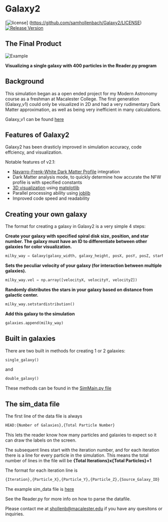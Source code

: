 # Galaxy2

[![license](https://img.shields.io/badge/license-MIT-brightgreen.svg?style=flat)]
(https://github.com/samhollenbach/Galaxy2/LICENSE)
[![Release Version](https://img.shields.io/badge/release-2.1-red.svg)](https://github.com/Tencent/mars/releases)

## The Final Product

![Example](resources/galaxy2.gif "Example Galaxy shown with the Reader.py with 400 particles")

**Visualizing a single galaxy with 400 particles in the Reader.py program** 

## Background

This simulation began as a open ended project for my Modern Astronomy course as a freshman at Macalester College. The first generation (Galaxy_v1) could only be visualized in 2D and had a very rudimentary Dark Matter approximation, as well as being very inefficient in many calculations. 

Galaxy_v1 can be found [here](https://github.com/samhollenbach/Galaxy)

## Features of Galaxy2

Galaxy2 has been drasticly improved in simulation accuracy, code effciency, and visualization.


Notable features of v2.1:

* [Navarro-Frenk-White Dark Matter Profile](https://arxiv.org/abs/astro-ph/9508025) integration
* Dark Matter analysis mode, to quickly determine how accurate the NFW profile is with specified constants
* [3D visualization](https://github.com/samhollenbach/Galaxy2/blob/master/Reader.py) using [matplotlib](http://matplotlib.org/)
* Parallel processing ability using [joblib](https://pythonhosted.org/joblib/)
* Improved code speed and readability

## Creating your own galaxy

The format for creating a galaxy in Galaxy2 is a very simple 4 steps:

**Create your galaxy with specified spiral disk size, position, and star number. The galaxy must have an ID to differentiate between other galaxies for color visualization.**
```python
milky_way = Galaxy(galaxy_width, galaxy_height, posX, posY, posZ, starNum, id)
```

**Sets the peculiar velocity of your galaxy (for interaction between multiple galaxies).**
```python
milky_way.vel = np.array([velocityX, velocityY, velocityZ])
```

**Randomly distributes the stars in your galaxy based on distance from galactic center.**
```python
milky_way.setstardistribution() 
```

**Add this galaxy to the simulation**
```python
galaxies.append(milky_way)
```

## Built in galaxies

There are two built in methods for creating 1 or 2 galaxies:
```python
single_galaxy()
```
and
```python
double_galaxy()
```
These methods can be found in the [SimMain.py file](https://github.com/samhollenbach/Galaxy2/blob/master/SimMain.py)

## The sim_data file

The first line of the data file is always
```python
HEAD:{Number of Galaxies},{Total Particle Number}
```
This lets the reader know how many particles and galaxies to expect so it can draw the labels on the screen.


The subsequent lines start with the iteration number, and for each iteration there is a line for every particle in the simulation. This means the total number of lines in the file will be **{Total Iterations}x{Total Particles}+1**

The format for each iteration line is
```python
{Iteration},{Particle_X},{Particle_Y},{Particle_Z},{Source_Galaxy_ID}
```

The example sim_data file is [here](https://github.com/samhollenbach/Galaxy2/blob/master/sim_data.txt)

See the Reader.py for more info on how to parse the datafile.


Please contact me at shollenb@macalester.edu if you have any quesitons or inquiries.
